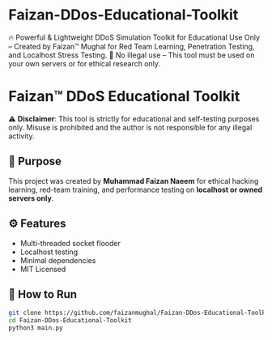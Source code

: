 # Faizan-DDos-Educational-Toolkit
🔥 Powerful &amp; Lightweight DDoS Simulation Toolkit for Educational Use Only – Created by Faizan™ Mughal for Red Team Learning, Penetration Testing, and Localhost Stress Testing.  🚫 No illegal use – This tool must be used on your own servers or for ethical research only.
# Faizan™ DDoS Educational Toolkit

⚠️ **Disclaimer**: This tool is strictly for educational and self-testing purposes only. Misuse is prohibited and the author is not responsible for any illegal activity.

## 📌 Purpose

This project was created by **Muhammad Faizan Naeem** for ethical hacking learning, red-team training, and performance testing on **localhost or owned servers only**.

## ⚙️ Features

- Multi-threaded socket flooder
- Localhost testing
- Minimal dependencies
- MIT Licensed

## 🚀 How to Run

```bash
git clone https://github.com/faizanmughal/Faizan-DDos-Educational-Toolkit.git
cd Faizan-DDos-Educational-Toolkit
python3 main.py
